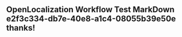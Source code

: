 <properties
ms.topic="hero-topic"
ms.test1="hero-topic"
ms.test2="test"/>

## OpenLocalization Workflow Test MarkDown e2f3c334-db7e-40e8-a1c4-08055b39e50e thanks!

